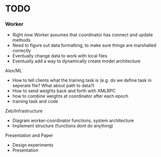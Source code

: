 # TODO

### Worker
- Right now Worker assumes that coordinator has connect and update methods
- Need to figure out data formatting, to make sure things are marshalled correctly
- Eventually change data to work with local files
- Eventually add a way to dynamically create model architecture

Alex/ML 
- How to tell clients what the training task is (e.g. do we define task in seperate file? What about path to data?)
- How to send weights back and forth with XMLRPC 
- how to combine weights at coordinator after each epoch
- training task and code 

Zeb/Infrastructure 
- Diagram worker-coordinator functions, system architecture 
- Implement structure (functions dont do anything)

Presentation and Paper
- Design experiments 
- Presentation 